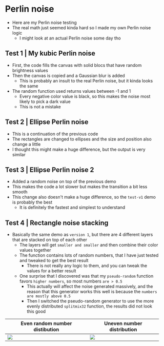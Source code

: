 # Perlin noise

- Here are my Perlin noise testing
- The real math just seemed kinda hard so I made my own Perlin noise logic
	- I might look at an actual Perlin noise some day tho

## Test 1 | My kubic Perlin noise

- First, the code fills the canvas with solid blocs that have random brightness values
- Then the canvas is copied and a Gaussian blur is added
	- This is probably an insult to the real Perlin noise, but it kinda looks the same
- The random function used returns values between -1 and 1
	- Every negative color value is black, so this makes the noise most likely to pick a dark value
	- This is not a mistake

## Test 2 | Ellipse Perlin noise

- This is a continuation of the previous code
- The rectangles are changed to ellipses and the size and position also change a little
- I thought this might make a huge difference, but the output is very similar

## Test 3 | Ellipse Perlin noise 2

- Added a random noise on top of the previous demo
- This makes the code a lot slower but makes the transition a bit less smooth
- This change also doesn't make a huge difference, so the `test-v1` demo is probably the best
	- It is definitely the fastest and simplest to understand

## Test 4 | Rectangle noise stacking

- Basically the same demo as `version 1`, but there are 4 different layers that are stacked on top of each other
	- The layers will get `smaller and smaller` and then combine their color values together
	- The function contains lots of random numbers, that I have just tested and tweaked to get the best result
		- There is not really any logic to them, and you can tweak the values for a better result
	- One surprise that I discovered was that my `pseudo-random` function favors `higher numbers`, so most numbers `are > 0.5`
		- This actually will affect the noise generated massively, and the reason that this generator works this well is because the `numbers are mostly above 0.5`
		- Then I switched the pseudo-random generator to use the more evenly distributed `splitmix32` function, the results did not look this good

| Even random number distibution              | Uneven number distribution                  |
|---------------------------------------------|---------------------------------------------|
| <img src="https://i.imgur.com/dbFfoxU.png"> | <img src="https://i.imgur.com/QUcdIyx.png"> |
